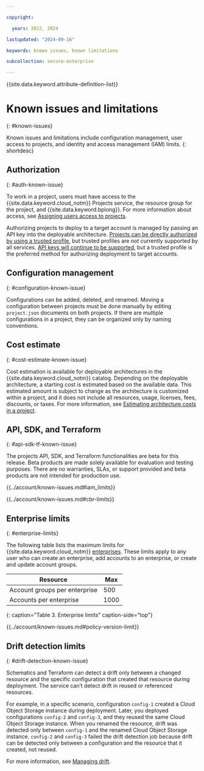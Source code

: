 ```yaml
---

copyright:

  years: 2022, 2024

lastupdated: "2024-09-16"

keywords: known issues, known limitations

subcollection: secure-enterprise

---
```


{{site.data.keyword.attribute-definition-list}}

# Known issues and limitations
{: #known-issues}

Known issues and limitations include configuration management, user access to projects, and identity and access management (IAM) limits.
{: shortdesc}

## Authorization
{: #auth-known-issue}

To work in a project, users must have access to the {{site.data.keyword.cloud_notm}} Projects service, the resource group for the project, and {{site.data.keyword.bplong}}. For more information about access, see [Assigning users access to projects](/docs/secure-enterprise?topic=secure-enterprise-access-project).

Authorizing projects to deploy to a target account is managed by passing an API key into the deployable architecture. [Projects can be directly authorized by using a trusted profile](/docs/secure-enterprise?topic=secure-enterprise-tp-project), but trusted profiles are not currently supported by all services. [API keys will continue to be supported](/docs/secure-enterprise?topic=secure-enterprise-authorize-project), but a trusted profile is the preferred method for authorizing deployment to target accounts.

## Configuration management
{: #configuration-known-issue}

Configurations can be added, deleted, and renamed. Moving a configuration between projects must be done manually by editing `project.json` documents on both projects. If there are multiple configurations in a project, they can be organized only by naming conventions.

## Cost estimate
{: #cost-estimate-known-issue}

Cost estimation is available for deployable architectures in the {{site.data.keyword.cloud_notm}} catalog. Depending on the deployable architecture, a starting cost is estimated based on the available data. This estimated amount is subject to change as the architecture is customized within a project, and it does not include all resources, usage, licenses, fees, discounts, or taxes. For more information, see [Estimating architecture costs in a project](/docs/secure-enterprise?topic=secure-enterprise-cost-estimate-project).

## API, SDK, and Terraform
{: #api-sdk-tf-known-issue}

The projects API, SDK, and Terraform functionalities are beta for this release. Beta products are made solely available for evaluation and testing purposes. There are no warranties, SLAs, or support provided and beta products are not intended for production use.


{{../account/known-issues.md#iam_limits}}

{{../account/known-issues.md#cbr-limits}}

## Enterprise limits
{: #enterprise-limits}

The following table lists the maximum limits for {{site.data.keyword.cloud_notm}} [enterprises](/docs/secure-enterprise?topic=secure-enterprise-what-is-enterprise). These limits apply to any user who can create an enterprise, add accounts to an enterprise, or create and update account groups.

| Resource                               | Max  |
|----------------------------------------|------|
| Account groups per enterprise          | 500  |
| Accounts per enterprise                | 1000 |
{: caption="Table 3. Enterprise limits" caption-side="top"}

{{../account/known-issues.md#policy-version-limit}}

## Drift detection limits
{: #drift-detection-known-issue}

Schematics and Terraform can detect a drift only between a changed resource and the specific configuration that created that resource during deployment. The service can’t detect drift in reused or referenced resources.

For example, in a specific scenario, configuration `config-1` created a Cloud Object Storage instance during deployment. Later, you deployed configurations `config-2` and `config-3`, and they reused the same Cloud Object Storage instance. When you renamed the resource, drift was detected only between `config-1` and the renamed Cloud Object Storage instance. `config-2` and `config-3` failed the drift detection job because drift can be detected only between a configuration and the resource that it created, not reused.

For more information, see [Managing drift](/docs/secure-enterprise?topic=secure-enterprise-manage-drift).

